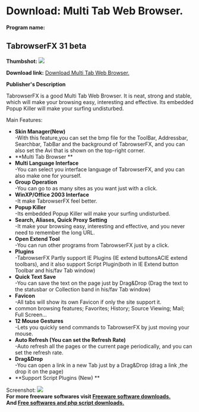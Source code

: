 # Download: Multi Tab Web Browser.

**Program name:**

## TabrowserFX 31 beta

  
**Thumbshot:** ![](http://www.freewarefiles.com/screenshot/tabrowserfx_md.gif)   
  
**Download link:** [Download Multi Tab Web Browser.](http://freesoftwares.boysofts.com/TabrowserFX-Beta_program_8664.html)  
  


**Publisher's Description**  
  


TabrowserFX is a good Multi Tab Web Browser. It is neat, strong and stable, which will make your browsing easy, interesting and effective. Its embedded Popup Killer will make your surfing undisturbed. 

Main Features:

  * **Skin Manager(New)**  
-With this feature,you can set the bmp file for the ToolBar, Addressbar, Searchbar, TabBar and the background of TabrowserFX, and you can also set the Avi that is shown on the top-right corner. 
  * **Multi Tab Browser **
  * **Multi Language Interface**  
-You can select you interface language of TabrowserFX, and you can also make one for yourself. 
  * **Group Operation**  
-You can go to as many sites as you want just with a click. 
  * **WinXP/Office 2003 Interface**  
-It make TabrowserFX feel better. 
  * **Popup Killer**  
-Its embedded Popup Killer will make your surfing undisturbed. 
  * **Search, Aliases, Quick Proxy Setting**  
-It make your browsing easy, interesting and effective, and you never need to remember the long URL. 
  * **Open Extend Tool**  
-You can run other programs from TabrowserFX just by a click. 
  * **Plugins**  
-TabrowserFX Partly support IE Plugins (IE extend buttonsACIE extend toolbars), and it also support Script Plugin(both in IE Extend button Toolbar and his/fav Tab window) 
  * **Quick Text Save**  
-You can save the text on the page just by Drag&Drop (Drag the text to the statusbar or Collection band in his/fav Tab window) 
  * **Favicon**  
-All tabs will show its own Favicon if only the site support it. 
  * common browsing features; Favorites; History; Source Viewing; Mail; Full Screen... 
  * **12 Mouse Gestures**  
-Lets you quickly send commands to TabrowserFX by just moving your mouse. 
  * **Auto Refresh (You can set the Refresh Rate)**  
-Auto refresh all the pages or the current page periodically, and you can set the refresh rate. 
  * **Drag&Drop**  
-You can open a link in a new Tab just by a Drag&Drop (drag a link ,the drop it on the page) 
  * **Support Script Plugins (New) **

  
  
Screenshot: ![](http://www.freewarefiles.com/screenshot/tabrowserfx.gif)   
**For more freeware softwares visit [Freeware software downloads.](http://freesoftwares.boysofts.com/)**   
**And [Free softwares and php script downloads.](http://www.boysofts.com/)**
